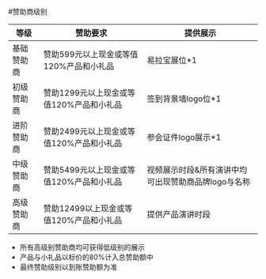 #赞助商级别



|等级|赞助要求|提供展示|
|---|------|------|
|基础赞助商|赞助599元以上现金或等值120%产品和小礼品|易拉宝展位*1|
|初级赞助商|赞助1299元以上现金或等值120%产品和小礼品|签到背景墙logo位*1|
|进阶赞助商|赞助2499元以上现金或等值120%产品和小礼品|参会证件logo展示*1|
|中级赞助商|赞助5499元以上现金或等值120%产品和小礼品|视频展示时段&所有演讲中均可出现赞助商品牌logo与名称|
|高级赞助商|赞助12499以上现金或等值120%产品和小礼品|提供产品演讲时段|

* 所有高级别赞助商均可获得低级别的展示
* 产品与小礼品以标价的80%计入总赞助额中
* 最终赞助级别以到账赞助额为准
